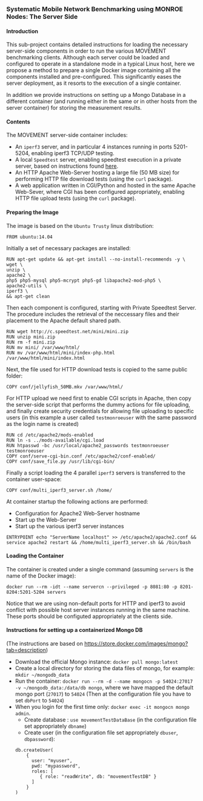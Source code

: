 ### Systematic Mobile Network Benchmarking using MONROE Nodes: The Server Side

#### Introduction
This sub-project contains detailed instructions for loading the necessary server-side components in order to run the various MOVEMENT benchmarking clients.
Although each server could be loaded and configured to operate in a standalone mode in a typical Linux host, here we propose a method to prepare a single Docker image containing all the components installed and pre-configured. This significantly eases the server deployment, as it resorts to the execution of a single container.

In addition we provide instructions on setting up a Mongo Database in a different container (and running either in the same or in other hosts from the server container) for storing the measurement results.

#### Contents
The MOVEMENT server-side container includes:
* An ```iperf3``` server, and in particular 4 instances running in ports 5201-5204, enabling iperf3 TCP/UDP testing.
* A local ```Speedtest``` server, enabling speedtest execution in a private server, based on instructions found [here](http://www.tecmint.com/speedtest-mini-server-to-test-bandwidth-speed/).
* An HTTP Apache Web-Server hosting a large file (50 MB size) for performing HTTP file download tests (using the ```curl``` package).
* A web application written in CGI/Python and hosted in the same Apache Web-Sever, where CGI has been configured appropriately, enabling HTTP file upload tests (using the ```curl``` package).

#### Preparing the Image
The image is based on the ```Ubuntu Trusty``` linux distribution:
```
FROM ubuntu:14.04
```

Initially a set of necessary packages are installed:
```
RUN apt-get update && apt-get install --no-install-recommends -y \
wget \
unzip \
apache2 \
php5 php5-mysql php5-mcrypt php5-gd libapache2-mod-php5 \
apache2-utils \
iperf3 \
&& apt-get clean
```

Then each component is configured, starting with Private Speedtest Server. The procedure includes the retrieval of the neccessary files and their placement to the Apache default shared path.
```
RUN wget http://c.speedtest.net/mini/mini.zip
RUN unzip mini.zip
RUN rm -f mini.zip
RUN mv mini/ /var/www/html/
RUN mv /var/www/html/mini/index-php.html  /var/www/html/mini/index.html
```

Next, the file used for HTTP download tests is copied to the same public folder:
```
COPY conf/jellyfish_50MB.mkv /var/www/html/
```

For HTTP upload we need first to enable CGI scripts in Apache, then copy the server-side script that performs the dummy actions for file uploading, and finally create security credentials for allowing file uploading to specific users (in this example a user called ```testmonroeuser``` with the same password as the login name is created)
```
RUN cd /etc/apache2/mods-enabled
RUN ln -s ../mods-available/cgi.load
RUN htpasswd -bc /usr/local/apache2_passwords testmonroeuser testmonroeuser
COPY conf/serve-cgi-bin.conf /etc/apache2/conf-enabled/
COPY conf/save_file.py /usr/lib/cgi-bin/
```
Finally a script loading the 4 parallel ```iperf3``` servers is transferred to the container user-space:
```
COPY conf/multi_iperf3_server.sh /home/
```

At container startup the following actions are performed:
* Configuration for Apache2 Web-Server hostname
* Start up the Web-Server
* Start up the various iperf3 server instances

```
ENTRYPOINT echo "ServerName localhost" >> /etc/apache2/apache2.conf && service apache2 restart && /home/multi_iperf3_server.sh && /bin/bash
```

#### Loading the Container
The container is created under a single command (assuming ```servers``` is the name of the Docker image):
```
docker run --rm -idt --name servercn --privileged -p 8081:80 -p 8201-8204:5201-5204 servers
```
Notice that we are using non-default ports for HTTP and iperf3 to avoid conflict with possible host server instances running in the same machine. These ports should be configuted appropriately at the clients side.

#### Instructions for setting up a containerized Mongo DB
(The instructions are based on https://store.docker.com/images/mongo?tab=description)

* Download the official Mongo instance: ```docker pull mongo:latest```
* Create a local directory for storing the data files of mongo, for example: ```mkdir ~/mongodb_data```
* Run the container:  ```docker run --rm -d --name mongocn -p 54024:27017 -v ~/mongodb_data:/data/db mongo```, where we have mapped the default mongo port (```27017```) to ```54024``` (Then at the configuration file you have to set ```dbPort``` to ```54024```)
* When you login for the first time only: ```docker exec -it mongocn mongo admin```.
  * Create database : ```use movementTestDataBase``` (in the configuration file set appropriately ```dbname```)
  * Create user (in the configuration file set appropriately ```dbuser```, ```dbpassword```):
  ```
  db.createUser(
	  {
		user: "myuser",
		pwd: "mypassword",
		roles: [
		   { role: "readWrite", db: "movementTestDB" }
		]
	  }
  )
  ```
